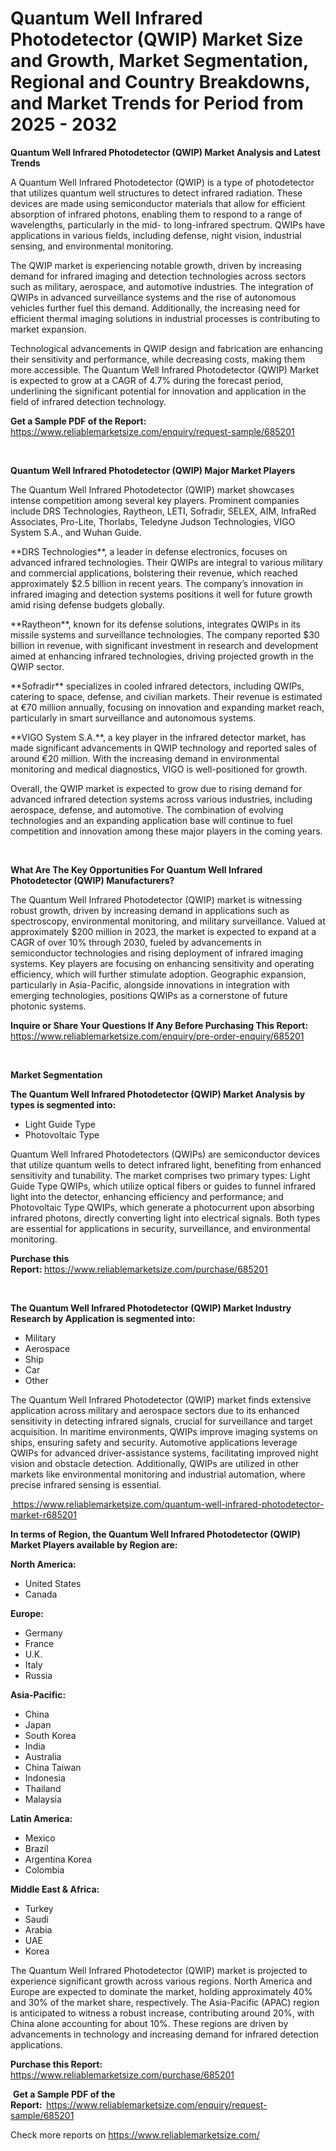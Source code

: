 <p><h1>Quantum Well Infrared Photodetector (QWIP) Market Size and Growth, Market Segmentation, Regional and Country Breakdowns, and Market Trends for Period from 2025 -  2032</h1></p><p><strong>Quantum Well Infrared Photodetector (QWIP) Market Analysis and Latest Trends</strong></p>
<p><p>A Quantum Well Infrared Photodetector (QWIP) is a type of photodetector that utilizes quantum well structures to detect infrared radiation. These devices are made using semiconductor materials that allow for efficient absorption of infrared photons, enabling them to respond to a range of wavelengths, particularly in the mid- to long-infrared spectrum. QWIPs have applications in various fields, including defense, night vision, industrial sensing, and environmental monitoring.</p><p>The QWIP market is experiencing notable growth, driven by increasing demand for infrared imaging and detection technologies across sectors such as military, aerospace, and automotive industries. The integration of QWIPs in advanced surveillance systems and the rise of autonomous vehicles further fuel this demand. Additionally, the increasing need for efficient thermal imaging solutions in industrial processes is contributing to market expansion.</p><p>Technological advancements in QWIP design and fabrication are enhancing their sensitivity and performance, while decreasing costs, making them more accessible. The Quantum Well Infrared Photodetector (QWIP) Market is expected to grow at a CAGR of 4.7% during the forecast period, underlining the significant potential for innovation and application in the field of infrared detection technology.</p></p>
<p><strong>Get a Sample PDF of the Report:&nbsp;</strong> <a href="https://www.reliablemarketsize.com/enquiry/request-sample/685201?utm_campaign=3175&utm_medium=2&utm_source=Github&utm_content=ia&utm_term=07042025&utm_id=quantum-well-infrared-photodetector-qwip">https://www.reliablemarketsize.com/enquiry/request-sample/685201</a></p>
<p>&nbsp;</p>
<p><strong>Quantum Well Infrared Photodetector (QWIP) Major Market Players</strong></p>
<p><p>The Quantum Well Infrared Photodetector (QWIP) market showcases intense competition among several key players. Prominent companies include DRS Technologies, Raytheon, LETI, Sofradir, SELEX, AIM, InfraRed Associates, Pro-Lite, Thorlabs, Teledyne Judson Technologies, VIGO System S.A., and Wuhan Guide.</p><p>**DRS Technologies**, a leader in defense electronics, focuses on advanced infrared technologies. Their QWIPs are integral to various military and commercial applications, bolstering their revenue, which reached approximately $2.5 billion in recent years. The company’s innovation in infrared imaging and detection systems positions it well for future growth amid rising defense budgets globally.</p><p>**Raytheon**, known for its defense solutions, integrates QWIPs in its missile systems and surveillance technologies. The company reported $30 billion in revenue, with significant investment in research and development aimed at enhancing infrared technologies, driving projected growth in the QWIP sector.</p><p>**Sofradir** specializes in cooled infrared detectors, including QWIPs, catering to space, defense, and civilian markets. Their revenue is estimated at €70 million annually, focusing on innovation and expanding market reach, particularly in smart surveillance and autonomous systems.</p><p>**VIGO System S.A.**, a key player in the infrared detector market, has made significant advancements in QWIP technology and reported sales of around €20 million. With the increasing demand in environmental monitoring and medical diagnostics, VIGO is well-positioned for growth.</p><p>Overall, the QWIP market is expected to grow due to rising demand for advanced infrared detection systems across various industries, including aerospace, defense, and automotive. The combination of evolving technologies and an expanding application base will continue to fuel competition and innovation among these major players in the coming years.</p></p>
<p>&nbsp;</p>
<p><strong>What Are The Key Opportunities For Quantum Well Infrared Photodetector (QWIP) Manufacturers?</strong></p>
<p><p>The Quantum Well Infrared Photodetector (QWIP) market is witnessing robust growth, driven by increasing demand in applications such as spectroscopy, environmental monitoring, and military surveillance. Valued at approximately $200 million in 2023, the market is expected to expand at a CAGR of over 10% through 2030, fueled by advancements in semiconductor technologies and rising deployment of infrared imaging systems. Key players are focusing on enhancing sensitivity and operating efficiency, which will further stimulate adoption. Geographic expansion, particularly in Asia-Pacific, alongside innovations in integration with emerging technologies, positions QWIPs as a cornerstone of future photonic systems.</p></p>
<p><strong>Inquire or Share Your Questions If Any Before Purchasing This Report:</strong> <a href="https://www.reliablemarketsize.com/enquiry/pre-order-enquiry/685201?utm_campaign=3175&utm_medium=2&utm_source=Github&utm_content=ia&utm_term=07042025&utm_id=quantum-well-infrared-photodetector-qwip">https://www.reliablemarketsize.com/enquiry/pre-order-enquiry/685201</a></p>
<p>&nbsp;</p>
<p><strong>Market Segmentation</strong></p>
<p><strong>The Quantum Well Infrared Photodetector (QWIP) Market Analysis by types is segmented into:</strong></p>
<p><ul><li>Light Guide Type</li><li>Photovoltaic Type</li></ul></p>
<p><p>Quantum Well Infrared Photodetectors (QWIPs) are semiconductor devices that utilize quantum wells to detect infrared light, benefiting from enhanced sensitivity and tunability. The market comprises two primary types: Light Guide Type QWIPs, which utilize optical fibers or guides to funnel infrared light into the detector, enhancing efficiency and performance; and Photovoltaic Type QWIPs, which generate a photocurrent upon absorbing infrared photons, directly converting light into electrical signals. Both types are essential for applications in security, surveillance, and environmental monitoring.</p></p>
<p><strong>Purchase this Report:&nbsp;</strong><a href="https://www.reliablemarketsize.com/purchase/685201?utm_campaign=3175&utm_medium=2&utm_source=Github&utm_content=ia&utm_term=07042025&utm_id=quantum-well-infrared-photodetector-qwip">https://www.reliablemarketsize.com/purchase/685201</a></p>
<p>&nbsp;</p>
<p><strong>The Quantum Well Infrared Photodetector (QWIP) Market Industry Research by Application is segmented into:</strong></p>
<p><ul><li>Military</li><li>Aerospace</li><li>Ship</li><li>Car</li><li>Other</li></ul></p>
<p><p>The Quantum Well Infrared Photodetector (QWIP) market finds extensive application across military and aerospace sectors due to its enhanced sensitivity in detecting infrared signals, crucial for surveillance and target acquisition. In maritime environments, QWIPs improve imaging systems on ships, ensuring safety and security. Automotive applications leverage QWIPs for advanced driver-assistance systems, facilitating improved night vision and obstacle detection. Additionally, QWIPs are utilized in other markets like environmental monitoring and industrial automation, where precise infrared sensing is essential.</p></p>
<p><a href="https://www.reliablemarketsize.com/quantum-well-infrared-photodetector-market-r685201?utm_campaign=3175&utm_medium=2&utm_source=Github&utm_content=ia&utm_term=07042025&utm_id=quantum-well-infrared-photodetector-qwip">&nbsp;https://www.reliablemarketsize.com/quantum-well-infrared-photodetector-market-r685201</a></p>
<p><strong>In terms of Region, the Quantum Well Infrared Photodetector (QWIP) Market Players available by Region are:</strong></p>
<p>
    <p> <strong> North America: </strong>
        <ul>
            <li>United States</li>
            <li>Canada</li>
        </ul>
        </p> 
    <p> <strong> Europe: </strong>
        <ul>
            <li>Germany</li>
            <li>France</li>
            <li>U.K.</li>
            <li>Italy</li>
            <li>Russia</li>
        </ul>
        </p> 
    <p> <strong> Asia-Pacific: </strong>
        <ul>
            <li>China</li>
            <li>Japan</li>
            <li>South Korea</li>
            <li>India</li>
            <li>Australia</li>
            <li>China Taiwan</li>
            <li>Indonesia</li>
            <li>Thailand</li>
            <li>Malaysia</li>
        </ul>
        </p> 
    <p> <strong> Latin America: </strong>
        <ul>
            <li>Mexico</li>
            <li>Brazil</li>
            <li>Argentina Korea</li>
            <li>Colombia</li>
        </ul>
        </p> 
    <p> <strong> Middle East & Africa: </strong>
        <ul>
            <li>Turkey</li>
            <li>Saudi</li>
            <li>Arabia</li>
            <li>UAE</li>
            <li>Korea</li>
        </ul>
    </p>
    </p>
<p><p>The Quantum Well Infrared Photodetector (QWIP) market is projected to experience significant growth across various regions. North America and Europe are expected to dominate the market, holding approximately 40% and 30% of the market share, respectively. The Asia-Pacific (APAC) region is anticipated to witness a robust increase, contributing around 20%, with China alone accounting for about 10%. These regions are driven by advancements in technology and increasing demand for infrared detection applications.</p></p>
<p><strong>Purchase this Report: </strong><a href="https://www.reliablemarketsize.com/purchase/685201?utm_campaign=3175&utm_medium=2&utm_source=Github&utm_content=ia&utm_term=07042025&utm_id=quantum-well-infrared-photodetector-qwip">https://www.reliablemarketsize.com/purchase/685201</a></p>
<p>&nbsp;<strong>Get a Sample PDF of the Report:&nbsp;&nbsp;</strong><a href="https://www.reliablemarketsize.com/enquiry/request-sample/685201?utm_campaign=3175&utm_medium=2&utm_source=Github&utm_content=ia&utm_term=07042025&utm_id=quantum-well-infrared-photodetector-qwip">https://www.reliablemarketsize.com/enquiry/request-sample/685201</a></p>
<p><strong></strong></p>
<p>Check more reports on <a href="https://www.reliablemarketsize.com/?utm_campaign=3175&utm_medium=2&utm_source=Github&utm_content=ia&utm_term=07042025&utm_id=quantum-well-infrared-photodetector-qwip">https://www.reliablemarketsize.com/</a></p>